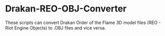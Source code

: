 # Drakan-REO-OBJ-Converter
These scripts can convert Drakan Order of the Flame 3D model files (REO - Riot Engine Objects) to .OBJ files and vice versa.

